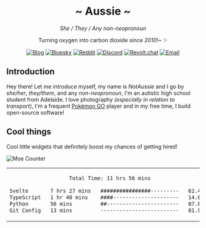 <div align="center">
   <h1>~ Aussie ~</h1>

   _She / They / Any non-neopronoun_

   Turning oxygen into carbon dioxide since _2010_!~ ✨
   
   <a href="https://auzzie.space"><img alt="Blog" src="https://img.shields.io/badge/auzzie.space_-website?style=for-the-badge&logo=homepage&logoColor=%23a475f9&label=Website&labelColor=%2324292f&color=%23a475f9"></a>
   <a href="https://bsky.app/profile/auzzie.space"><img alt="Bluesky" src="https://img.shields.io/badge/auzzie.space-test?style=for-the-badge&logo=bluesky&logoColor=%230285FF&label=bluesky&labelColor=%2324292f&color=%230285FF"></a>
   <a href="https://www.reddit.com/user/AnAussieDeveloper"><img alt="Reddit" src="https://img.shields.io/badge/AnAussieDeveloper-test?style=for-the-badge&logo=reddit&logoColor=%23DE5833&label=reddit&labelColor=%2324292f&color=%23DE5833"></a>
   <a href="https://discord.com/users/1248159065633460331"><img alt="Discord" src="https://img.shields.io/badge/auzzie.space-test?style=for-the-badge&logo=discord&logoColor=%235865F2&label=discord&labelColor=%2324292f&color=%235865F2"></a>
   <a href="https://revolt.chat"><img alt="Revolt.chat" src="https://img.shields.io/badge/NotAussie%236373-NotAussie%236373?style=for-the-badge&logo=revoltdotchat&logoColor=%23FF4655&label=Revolt&labelColor=%2324292f&color=%23FF4655"></a>
   <a href="mailto:notaussie@duck.com"><img alt="Email" src="https://img.shields.io/badge/notaussie%40duck.com-test?style=for-the-badge&logo=duckduckgo&logoColor=%23DE5833&label=EMAIL&labelColor=%2324292f&color=%23DE5833"></a>
   
</div>

## Introduction
Hey there! Let me introduce myself, my name is _NotAussie_ and I go by _she/her_, _they/them_, and any _non-neopronoun_, I'm an autistic high school student from Adelaide. I love photography _(especially in relation to transport)_, I'm a frequent [Pokémon GO](https://pokemongo.com/) player and in my free time, I build open-source software!

## Cool things

Cool little widgets that definitely boost my chances of getting hired!

<img alt="Moe Counter" src="https://count.getloli.com/@notaussie_readme?theme=booru-lewd">

<table>
<tr>
<td valign="top" align="center" width="50%">
<!--START_SECTION:waka-->

```txt
Total Time: 11 hrs 56 mins

Svelte       7 hrs 27 mins   ################---------   62.43 %
TypeScript   1 hr 40 mins    ####---------------------   14.02 %
Python       56 mins         ##-----------------------   07.82 %
Git Config   13 mins         -------------------------   01.95 %
```

<!--END_SECTION:waka-->
</td>
<td valign="top" align="center" width="50%">
<img src="https://holopin.me/notaussie" alt="My Holopin.io badges">
</td>
</tr>
</table>

